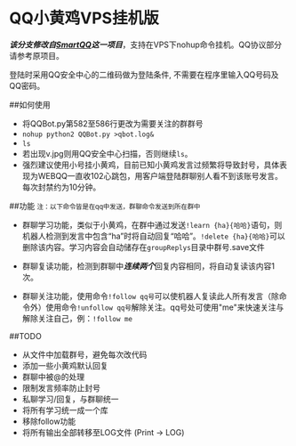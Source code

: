 QQ小黄鸡VPS挂机版
=========
***该分支修改自[SmartQQ](https://github.com/Yinzo/SmartQQBot)这一项目***，支持在VPS下nohup命令挂机。QQ协议部分请参考原项目。

登陆时采用QQ安全中心的二维码做为登陆条件, 不需要在程序里输入QQ号码及QQ密码。

##如何使用
+ 将QQBot.py第582至586行更改为需要关注的群群号
+ ```nohup python2 QQBot.py >qbot.log&```
+ ```ls```
+ 若出现v.jpg则用QQ安全中心扫描，否则继续```ls```。
+ 强烈建议使用小号挂小黄鸡，目前已知小黄鸡发言过频繁将导致封号，具体表现为WEBQQ一直收102心跳包，用客户端登陆群聊别人看不到该账号发言。每次封禁约为10分钟。


##功能
<small>注：以下命令皆是在qq中发送，群聊命令发送到所在群中</small>

+ 群聊学习功能，类似于小黄鸡，在群中通过发送```!learn {ha}{哈哈}```语句，则机器人检测到发言中包含“ha”时将自动回复“哈哈”。```!delete {ha}{哈哈}```可以删除该内容。学习内容会自动储存在```groupReplys```目录中群号.save文件

+ 群聊复读功能，检测到群聊中***连续两个***回复内容相同，将自动复读该内容1次。

+ 群聊关注功能，使用命令```!follow qq号```可以使机器人复读此人所有发言（除命令外）使用命令```!unfollow qq号```解除关注。qq号处可使用"me"来快速关注与解除关注自己，例：```!follow me```



##TODO
+ 从文件中加载群号，避免每次改代码
+ 添加一些小黄鸡默认回复
+ 群聊中被@的处理
+ 限制发言频率防止封号
+ 私聊学习/回复，与群聊统一
+ 将所有学习统一成一个库
+ 移除follow功能
+ 将所有输出全部转移至LOG文件 (Print -> LOG)




